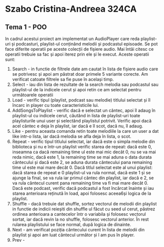 # Szabo Cristina-Andreea 324CA

## Tema 1 - POO
In cadrul acestui proiect am implementat un AudioPlayer care reda playlist-uri
și podcasturi, playlist-ul conținând melodii și podcastul episoade. Se pot face
diferite operatii pe aceste colecții de fișiere audio. Mai întâi citesc ce
operatii trebuie sa fac și apoi iterez prin ele și le execut.
Aceste operatii sunt:
1. Search - in functie de filtrele date am cautat în lista de fișiere audio care se potrivesc și apoi am păstrat doar primele 5 variante corecte.
Am verificat catoate filtrele sa fie puse în același timp.
2. Select - iau din lista de rezultate de la search melodia sau podcastul
sau playlist-ul de la indicele cerut și apoi retin ce am selectat pentru
următoarele operatii
3. Load - verific tipul (playlist, podcast sau melodie) titlului selectat
și îl încarc in player cu toate caracteristicile lui.
4. AddSongsToPlaylist - verific dacă e selectat un cântec, apoi îl adaug în
playlist-ul cu indicele cerut, căutând in lista de playlist-uri toate
playlisturile unui user și selectând  playlistul potrivit. Verific apoi dacă
acel cântec e deja în playlist, iar dacă e îl scot, dacă nu, îl adaug.
5. Like - pentru aceasta comanda retin toate melodiile la care un user a dat
like intr-o lista, iar dacă melodia se afla deja în lista, o scot.
6. Repeat - verific tipul titlului selectat, iar dacă este o simpla melodie din
biblioteca și nu e într-un playlist verific starea de repeat: dacă este 0,
inseamna ca dacă remaining time ul este mai mic decât 0, nu se va mai reda nimic,
dacă este 1, la remaining time se mai aduna o data durata cântecului și dacă
este 2, se aduna durata cântecului pana remaining time ul este mai mare decât 0.
Dacă titlul selectat este al unui playlist: dacă starea de repeat e 0 playlist-ul
va rula normal, dacă este 1 și se ajunge la final, se va rula iar primul cântec
din playlist, iar dacă e 2, se va rula cântecul curent pana remaining time va
fi mai mare decât 0. Dacă este podcast, verific dacă podcastul a fost încărcat
înainte și iau starea anterioara reținută în load, apoi folosesc aceea6și
logica de la playlist.
7. Shuffle - dacă trebuie dat shuffle, sortez vectorul de melodii din playlist
in functie de indicii reieșiti din shuffle ul făcut cu seed ul cerut, păstrez
ordinea anterioara a cantecelor într o  variabila și folosesc vectorul sortat,
iar dacă revin la no shuffle, folosesc vectorul anterior. În rest rularea
playlistului se face normal, după logica de dinainte.
8. Next - am verificat poziția cântecului curent în lista de melodii din
playlist și apoi am luat cântecul următor și l am pus în player.
9. Prev - 
